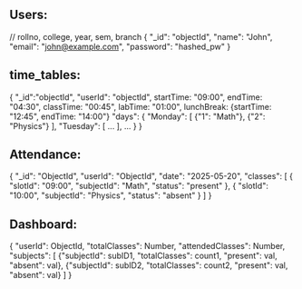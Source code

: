 ## Users:
// rollno, college, year, sem, branch
{
	"_id": "objectId",
	"name": "John",
	"email": "john@example.com",
	"password": "hashed_pw"
}

## time_tables:

{
	"_id":"objectId",
	"userId": "objectId",
	startTime: "09:00",
	endTime: "04:30",
	classTime: "00:45",
	labTime: "01:00",
	lunchBreak: {startTime: "12:45", endTime: "14:00"}
	"days":
	{
		"Monday":
		[
			{"1": "Math"},
			{"2": "Physics"}
		],
		"Tuesday": 
		[ 
			... 
		],
		...
	}
}

## Attendance:

{
	"_id": "ObjectId",
	"userId": "ObjectId",
	"date": "2025-05-20",
	"classes": 
	[
		{ "slotId": "09:00", "subjectId": "Math", "status": "present" },
		{ "slotId": "10:00", "subjectId": "Physics", "status": "absent" }
	]
}

## Dashboard:
{
	"userId": ObjectId,
	"totalClasses": Number,
	"attendedClasses": Number,
	"subjects": [
		{"subjectId": subID1, "totalClasses": count1, "present": val, "absent": val},
		{"subjectId": subID2, "totalClasses": count2, "present": val, "absent": val}
	]
}

